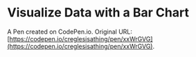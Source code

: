 # Visualize Data with a Bar Chart

A Pen created on CodePen.io. Original URL: [https://codepen.io/creglesisathing/pen/xxWrGVG](https://codepen.io/creglesisathing/pen/xxWrGVG).

